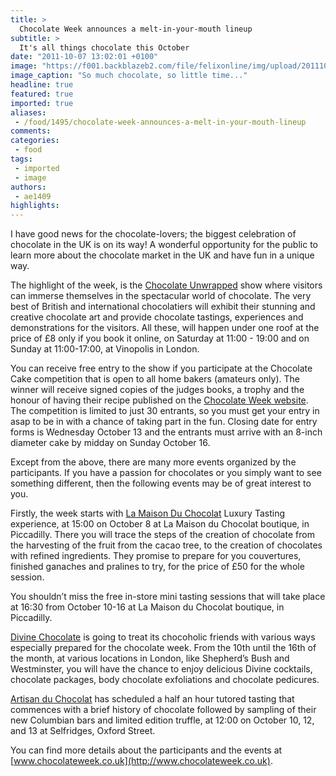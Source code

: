 ```yaml
---
title: >
  Chocolate Week announces a melt-in-your-mouth lineup
subtitle: >
  It's all things chocolate this October
date: "2011-10-07 13:02:01 +0100"
image: "https://f001.backblazeb2.com/file/felixonline/img/upload/201110071401-felix-chocolate-liquid-1vds4o9.jpg"
image_caption: "So much chocolate, so little time..."
headline: true
featured: true
imported: true
aliases:
 - /food/1495/chocolate-week-announces-a-melt-in-your-mouth-lineup
comments:
categories:
 - food
tags:
 - imported
 - image
authors:
 - ae1409
highlights:
---
```


I have good news for the chocolate-lovers; the biggest celebration of chocolate in the UK is on its way! A wonderful opportunity for the public to learn more about the chocolate market in the UK and have fun in a unique way.

The highlight of the week, is the [Chocolate Unwrapped](http://www.chocolateweek.co.uk/chocolate-unwrapped/) show where visitors can immerse themselves in the spectacular world of chocolate. The very best of British and international chocolatiers will exhibit their stunning and creative chocolate art and provide chocolate tastings, experiences and demonstrations for the visitors. All these, will happen under one roof at the price of £8 only if you book it online, on Saturday at 11:00 - 19:00 and on Sunday at 11:00-17:00, at Vinopolis in London.

You can receive free entry to the show if you participate at the Chocolate Cake competition that is open to all home bakers (amateurs only). The winner will receive signed copies of the judges books, a trophy and the honour of having their recipe published on the [Chocolate Week website](http://www.chocolateweek.co.uk). The competition is limited to just 30 entrants, so you must get your entry in asap to be in with a chance of taking part in the fun. Closing date for entry forms is Wednesday October 13 and the entrants must arrive with an 8-inch diameter cake by midday on Sunday October 16.

Except from the above, there are many more events organized by the participants. If you have a passion for chocolates or you simply want to see something different, then the following events may be of great interest to you.

Firstly, the week starts with [La Maison Du Chocolat](http://www.lamaisonduchocolat.co.uk/uk/en/) Luxury Tasting experience, at 15:00 on October 8 at La Maison du Chocolat boutique, in Piccadilly. There you will trace the steps of the creation of chocolate from the harvesting of the fruit from the cacao tree, to the creation of chocolates with refined ingredients. They promise to prepare for you couvertures, finished ganaches and pralines to try, for the price of £50 for the whole session.

You shouldn’t miss the free in-store mini tasting sessions that will take place at 16:30 from October 10-16 at La Maison du Chocolat boutique, in Piccadilly.

[Divine Chocolate](http://www.divinechocolate.com/default.aspx) is going to treat its chocoholic friends with various ways especially prepared for the chocolate week. From the 10th until the 16th of the month, at various locations in London, like Shepherd’s Bush and Westminster, you will have the chance to enjoy delicious Divine cocktails, chocolate packages, body chocolate exfoliations and chocolate pedicures.

[Artisan du Chocolat](http://www.artisanduchocolat.com/) has scheduled a half an hour tutored tasting that commences with a brief history of chocolate followed by sampling of their new Columbian bars and limited edition truffle, at 12:00 on October 10, 12, and 13 at Selfridges, Oxford Street.

You can find more details about the participants and the events at [www.chocolateweek.co.uk](http://www.chocolateweek.co.uk).
